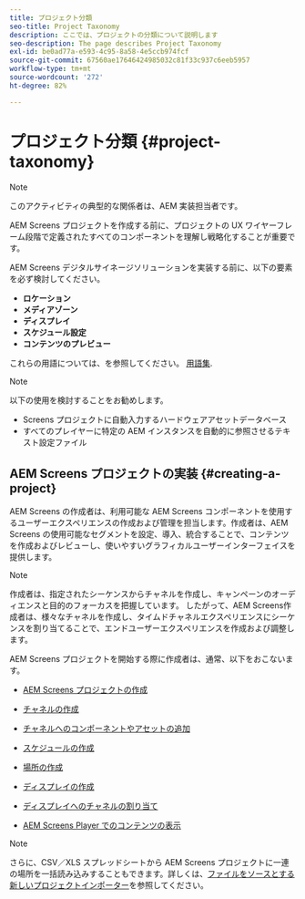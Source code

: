 ```yaml
---
title: プロジェクト分類
seo-title: Project Taxonomy
description: ここでは、プロジェクトの分類について説明します
seo-description: The page describes Project Taxonomy
exl-id: be0ad77a-e593-4c95-8a58-4e5ccb974fcf
source-git-commit: 67560ae17646424985032c81f33c937c6eeb5957
workflow-type: tm+mt
source-wordcount: '272'
ht-degree: 82%

---
```


# プロジェクト分類 {#project-taxonomy}

>[!NOTE]
>
>このアクティビティの典型的な関係者は、AEM 実装担当者です。

AEM Screens プロジェクトを作成する前に、プロジェクトの UX ワイヤーフレーム段階で定義されたすべてのコンポーネントを理解し戦略化することが重要です。

AEM Screens デジタルサイネージソリューションを実装する前に、以下の要素を必ず検討してください。

* **ロケーション**
* **メディアゾーン**
* **ディスプレイ**
* **スケジュール設定**
* **コンテンツのプレビュー**

これらの用語については、を参照してください。 [用語集](https://experienceleague.adobe.com/docs/experience-manager-screens/user-guide/overview/screens-glossary.html?lang=ja).

>[!NOTE]
>
>以下の使用を検討することをお勧めします。
>
>* Screens プロジェクトに自動入力するハードウェアアセットデータベース
>* すべてのプレイヤーに特定の AEM インスタンスを自動的に参照させるテキスト設定ファイル

## AEM Screens プロジェクトの実装 {#creating-a-project}

AEM Screens の作成者は、利用可能な AEM Screens コンポーネントを使用するユーザーエクスペリエンスの作成および管理を担当します。作成者は、AEM Screens の使用可能なセグメントを設定、導入、統合することで、コンテンツを作成およびレビューし、使いやすいグラフィカルユーザーインターフェイスを提供します。

>[!NOTE]
>
>作成者は、指定されたシーケンスからチャネルを作成し、キャンペーンのオーディエンスと目的のフォーカスを把握しています。 したがって、AEM Screens作成者は、様々なチャネルを作成し、タイムドチャネルエクスペリエンスにシーケンスを割り当てることで、エンドユーザーエクスペリエンスを作成および調整します。

AEM Screens プロジェクトを開始する際に作成者は、通常、以下をおこないます。

* [AEM Screens プロジェクトの作成](https://experienceleague.adobe.com/docs/experience-manager-screens/user-guide/authoring/setting-up-projects/creating-a-screens-project.html?lang=ja)
* [チャネルの作成](https://experienceleague.adobe.com/docs/experience-manager-screens/user-guide/authoring/setting-up-projects/managing-channels.html?lang=ja)
* [チャネルへのコンポーネントやアセットの追加](https://experienceleague.adobe.com/docs/experience-manager-screens/user-guide/authoring/product-features/adding-components-to-a-channel.html?lang=ja)
* [スケジュールの作成](https://experienceleague.adobe.com/docs/experience-manager-screens/user-guide/authoring/setting-up-projects/managing-schedules.html?lang=ja)
* [場所の作成](https://experienceleague.adobe.com/docs/experience-manager-screens/user-guide/authoring/setting-up-projects/managing-locations.html?lang=ja)
* [ディスプレイの作成](https://experienceleague.adobe.com/docs/experience-manager-screens/user-guide/authoring/setting-up-projects/managing-displays.html?lang=ja)
* [ディスプレイへのチャネルの割り当て](https://experienceleague.adobe.com/docs/experience-manager-screens/user-guide/authoring/setting-up-projects/assigning-channels/channel-assignment.html?lang=ja)

* [AEM Screens Player でのコンテンツの表示](https://experienceleague.adobe.com/docs/experience-manager-screens/user-guide/administering/working-with-screens-player.html?lang=ja)

>[!NOTE]
>さらに、CSV／XLS スプレッドシートから AEM Screens プロジェクトに一連の場所を一括読み込みすることもできます。詳しくは、[ファイルをソースとする新しいプロジェクトインポーター](https://experienceleague.adobe.com/docs/experience-manager-screens/user-guide/administering/project-importer.html?lang=ja)を参照してください。
